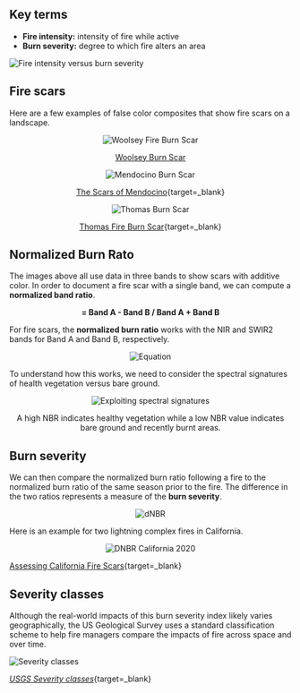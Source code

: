 ## Key terms         

- **Fire intensity:** intensity of fire while active  
- **Burn severity:** degree to which fire alters an area      

![Fire intensity versus burn severity](https://un-spider.org/sites/default/files/Fire_intensity_vs_burn_severity.jpg)

## Fire scars 

Here are a few examples of false color composites that show fire scars on a landscape.  

<center>

![Woolsey Fire Burn Scar](https://eoimages.gsfc.nasa.gov/images/imagerecords/144000/144277/woolsey_ast_2018322_lrg.jpg)  

[Woolsey Burn Scar]()

![Mendocino Burn Scar](https://eoimages.gsfc.nasa.gov/images/imagerecords/92000/92678/mendocino_complex_v01_48-22-12_lrg.jpg)  

[The Scars of Mendocino](https://earthobservatory.nasa.gov/images/92678/the-scars-of-mendocino){target=_blank}

![Thomas Burn Scar](https://eoimages.gsfc.nasa.gov/images/imagerecords/91000/91466/ventura_oli_2017352_lrg.jpg)

[Thomas Fire Burn Scar](https://earthobservatory.nasa.gov/images/91466/californias-december-inferno){target=_blank}

</center>

## Normalized Burn Rato  

The images above all use data in three bands to show scars with additive color. In order to document a fire scar with a single band, we can compute a **normalized band ratio**.

<center>  

__= Band A - Band B / Band A + Band B__

</center>  

For fire scars, the **normalized burn ratio** works with the NIR and SWIR2 bands for Band A and Band B, respectively.  

<center>  

![Equation](https://un-spider.org/sites/default/files/NBR_formula.jpg)

</center>  

To understand how this works, we need to consider the spectral signatures of health vegetation versus bare ground.  

<center>

![Exploiting spectral signatures](https://un-spider.org/sites/default/files/Spectral_responses.jpg)  

A high NBR indicates healthy vegetation while a low NBR value indicates bare ground and recently burnt areas.   

</center>

## Burn severity  

We can then compare the normalized burn ratio following a fire to the normalized burn ratio of the same season prior to the fire. The difference in the two ratios represents a measure of the __burn severity__.   

<center>  

![dNBR](https://un-spider.org/sites/default/files/dNBR_formula.jpg)  

</center>  

Here is an example for two lightning complex fires in California.    

<center>

![DNBR California 2020](https://eoimages.gsfc.nasa.gov/images/imagerecords/147000/147374/california_oli_2020270_dbnr.jpg)

</center>  

[Assessing California Fire Scars](https://earthobservatory.nasa.gov/images/147374/assessing-california-fire-scars){target=_blank}  

## Severity classes  

Although the real-world impacts of this burn severity index likely varies geographically, the US Geological Survey uses a standard classification scheme to help fire managers compare the impacts of fire across space and over time.   

![Severity classes](https://un-spider.org/sites/default/files/table+legend.PNG)

[_USGS Severity classes_](https://un-spider.org/advisory-support/recommended-practices/recommended-practice-burn-severity/in-detail/normalized-burn-ratio){target=_blank}  
